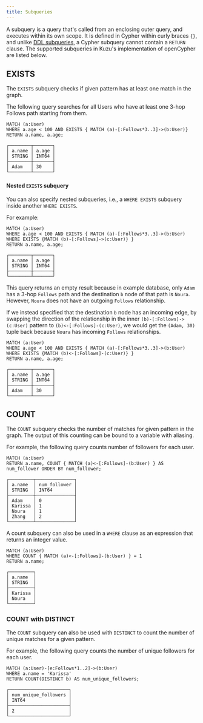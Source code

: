 ```yaml
---
title: Subqueries
---
```


A subquery is a query that's called from an enclosing outer query, and executes within its own scope.
It is defined in Cypher within curly braces `{}`, and unlike [DDL subqueries](/import/copy-from-subquery), a Cypher subquery
cannot contain a `RETURN` clause. The supported subqueries in Kuzu's implementation of openCypher are listed below.

## EXISTS

The `EXISTS` subquery checks if given pattern has at least one match in the graph.

The following query searches for all Users who have at least one 3-hop Follows
path starting from them.

```cypher
MATCH (a:User)
WHERE a.age < 100 AND EXISTS { MATCH (a)-[:Follows*3..3]->(b:User)} 
RETURN a.name, a.age;
```

```
┌────────┬───────┐
│ a.name │ a.age │
│ STRING │ INT64 │
├────────┼───────┤
│ Adam   │ 30    │
└────────┴───────┘
```

#### Nested `EXISTS` subquery
You can also specify nested subqueries, i.e., a `WHERE EXISTS` subquery inside another `WHERE EXISTS`.

For example:

```cypher
MATCH (a:User)
WHERE a.age < 100 AND EXISTS { MATCH (a)-[:Follows*3..3]->(b:User) WHERE EXISTS {MATCH (b)-[:Follows]->(c:User)} } 
RETURN a.name, a.age;
```

```
┌────────┬───────┐
│ a.name │ a.age │
│ STRING │ INT64 │
├────────┼───────┤
└────────┴───────┘
```

This query returns an empty result because in example database, only `Adam` has a 3-hop `Follows` path
and the destination `b` node of that path is `Noura`. However, `Noura` does not have an outgoing
`Follows` relationship.

If we instead specified that the destination `b` node has an incoming edge, by swapping the direction
of the relationship in the inner `(b)-[:Follows]->(c:User)` pattern to `(b)<-[:Follows]-(c:User)`,
we would get the `(Adam, 30)` tuple back because `Noura` has incoming `Follows` relationships.

```cypher
MATCH (a:User)
WHERE a.age < 100 AND EXISTS { MATCH (a)-[:Follows*3..3]->(b:User) WHERE EXISTS {MATCH (b)<-[:Follows]-(c:User)} } 
RETURN a.name, a.age;
```

```
┌────────┬───────┐
│ a.name │ a.age │
│ STRING │ INT64 │
├────────┼───────┤
│ Adam   │ 30    │
└────────┴───────┘
```

## COUNT

The `COUNT` subquery checks the number of matches for given pattern in the graph. The output of this
counting can be bound to a variable with aliasing.

For example, the following query counts number of followers for each user.

```cypher
MATCH (a:User)
RETURN a.name, COUNT { MATCH (a)<-[:Follows]-(b:User) } AS num_follower ORDER BY num_follower;
```

```
┌─────────┬──────────────┐
│ a.name  │ num_follower │
│ STRING  │ INT64        │
├─────────┼──────────────┤
│ Adam    │ 0            │
│ Karissa │ 1            │
│ Noura   │ 1            │
│ Zhang   │ 2            │
└─────────┴──────────────┘
```
A count subquery can also be used in a `WHERE` clause as an expression that returns an integer value.

```cypher
MATCH (a:User)
WHERE COUNT { MATCH (a)<-[:Follows]-(b:User) } = 1
RETURN a.name;
```

```
┌─────────┐
│ a.name  │
│ STRING  │
├─────────┤
│ Karissa │
│ Noura   │
└─────────┘
```

### COUNT with DISTINCT

The `COUNT` subquery can also be used with `DISTINCT` to count the number of unique matches for a given pattern.

For example, the following query counts the number of unique followers for each user.

```cypher
MATCH (a:User)-[e:Follows*1..2]->(b:User)
WHERE a.name = 'Karissa'
RETURN COUNT(DISTINCT b) AS num_unique_followers;
```

```
┌──────────────────────┐
│ num_unique_followers │
│ INT64                │
├──────────────────────┤
│ 2                    │
└──────────────────────┘
```



